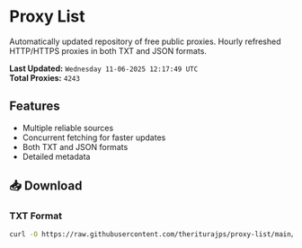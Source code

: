 # Proxy List

Automatically updated repository of free public proxies. Hourly refreshed HTTP/HTTPS proxies in both TXT and JSON formats.

**Last Updated:** `Wednesday 11-06-2025 12:17:49 UTC`  
**Total Proxies:** `4243`

## Features
- Multiple reliable sources
- Concurrent fetching for faster updates
- Both TXT and JSON formats
- Detailed metadata

## 📥 Download

### TXT Format
```bash
curl -O https://raw.githubusercontent.com/theriturajps/proxy-list/main/proxies.txt